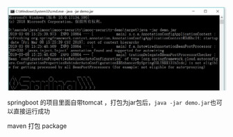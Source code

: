 ![2019-03-08_153304](pictures\2019-03-08_153304.png)

springboot 的项目里面自带tomcat ，打包为jar包后，`java -jar demo.jar`也可以直接运行成功

maven 打包  package

